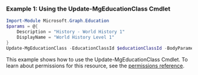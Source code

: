 ### Example 1: Using the Update-MgEducationClass Cmdlet
```powershell
Import-Module Microsoft.Graph.Education
$params = @{
	Description = "History - World History 1"
	DisplayName = "World History Level 1"
}
Update-MgEducationClass -EducationClassId $educationClassId -BodyParameter $params
```
This example shows how to use the Update-MgEducationClass Cmdlet.
To learn about permissions for this resource, see the [permissions reference](/graph/permissions-reference).
